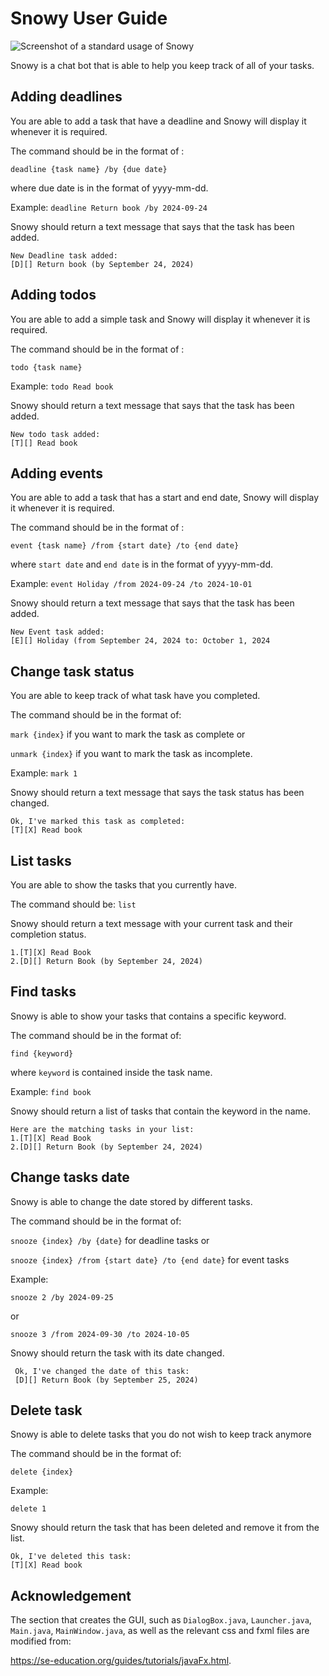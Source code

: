 # Snowy User Guide


![Screenshot of a standard usage of Snowy](/Ui.png)

Snowy is a chat bot that is able to help you keep track of all of your tasks.


## Adding deadlines

You are able to add a task that have a deadline and Snowy will display it whenever it is required.

The command should be in the format of : 

`deadline {task name} /by {due date}`

where due date is in the format of yyyy-mm-dd.

Example: `deadline Return book /by 2024-09-24`

Snowy should return a text message that says that the task has been added.

```
New Deadline task added:
[D][] Return book (by September 24, 2024)
```

## Adding todos

You are able to add a simple task and Snowy will display it whenever it is required.

The command should be in the format of :

`todo {task name}`

Example: `todo Read book`

Snowy should return a text message that says that the task has been added.

```
New todo task added:
[T][] Read book
```


## Adding events

You are able to add a task that has a start and end date, Snowy will display it whenever it is required.

The command should be in the format of :

`event {task name} /from {start date} /to {end date}`

where `start date` and `end date` is in the format of yyyy-mm-dd.

Example: `event Holiday /from 2024-09-24 /to 2024-10-01`

Snowy should return a text message that says that the task has been added.

```
New Event task added:
[E][] Holiday (from September 24, 2024 to: October 1, 2024
```

## Change task status
You are able to keep track of what task have you completed.

The command should be in the format of:

`mark {index}` if you want to mark the task as complete or

`unmark {index}` if you want to mark the task as incomplete.

Example: `mark 1`

Snowy should return a text message that says the task status has been changed.
```
Ok, I've marked this task as completed:
[T][X] Read book
```

## List tasks
You are able to show the tasks that you currently have.

The command should be: `list`

Snowy should return a text message with your current task and their completion status.

```
1.[T][X] Read Book
2.[D][] Return Book (by September 24, 2024)
```

## Find tasks
Snowy is able to show your tasks that contains a specific keyword.

The command should be in the format of:

`find {keyword}`

where `keyword` is contained inside the task name.

Example: `find book`

Snowy should return a list of tasks that contain the keyword in the name.

``` 
Here are the matching tasks in your list:
1.[T][X] Read Book
2.[D][] Return Book (by September 24, 2024)
```

## Change tasks date
Snowy is able to change the date stored by different tasks.

The command should be in the format of:

`snooze {index} /by {date}` for deadline tasks or

`snooze {index} /from {start date} /to {end date}` for event tasks

Example: 

`snooze 2 /by 2024-09-25`

or

`snooze 3 /from 2024-09-30 /to 2024-10-05`

Snowy should return the task with its date changed.
```
 Ok, I've changed the date of this task:
 [D][] Return Book (by September 25, 2024)
```

## Delete task
Snowy is able to delete tasks that you do not wish to keep track anymore

The command should be in the format of:

`delete {index}`

Example:

`delete 1`

Snowy should return the task that has been deleted and remove it from the list.

```
Ok, I've deleted this task:
[T][X] Read book
```

## Acknowledgement

The section that creates the GUI, such as `DialogBox.java`, `Launcher.java`, `Main.java`, `MainWindow.java`, 
as well as the relevant css and fxml files are modified from:

https://se-education.org/guides/tutorials/javaFx.html.
